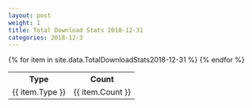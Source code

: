 ```yaml
---
layout: post
weight: 1
title: Total Download Stats 2018-12-31
categories: 2018-12-3
---
```

<table>
	<tr>
		<th>Type</th>
		<th>Count</th>
	</tr>
{% for item in site.data.TotalDownloadStats2018-12-31 %}
	<tr>
		<td>{{ item.Type }}</td>
		<td>{{ item.Count }}</td>
	</tr>
                     {% endfor %}
</table>
